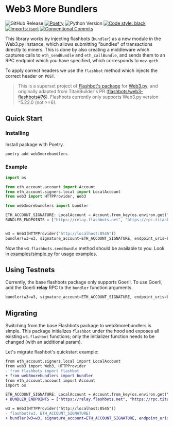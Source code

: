 # Web3 More Bundlers

![GitHub Release](https://img.shields.io/github/v/release/vile/web3-more-bundlers)
[![Poetry](https://img.shields.io/endpoint?url=https://python-poetry.org/badge/v0.json)](https://python-poetry.org/)
![Python Version](https://img.shields.io/badge/dynamic/toml?url=https%3A%2F%2Fraw.githubusercontent.com%2Fvile%2Fweb3-more-bundlers%2Fmaster%2Fpyproject.toml&query=%24.tool.poetry.dependencies.python&label=python)
[![Code style: black](https://img.shields.io/badge/code%20style-black-000000.svg)](https://github.com/psf/black)
[![Imports: isort](https://img.shields.io/badge/%20imports-isort-%231674b1?style=flat&labelColor=ef8336)](https://pycqa.github.io/isort/)
[![Conventional Commits](https://img.shields.io/badge/Conventional%20Commits-1.0.0-%23FE5196?logo=conventionalcommits&logoColor=white)](https://conventionalcommits.org)


This library works by injecting flashbots (`bundler`) as a new module in the Web3.py instance, which allows submitting "bundles" of transactions directly to miners. This is done by also creating a middleware which captures calls to `eth_sendBundle` and `eth_callBundle`, and sends them to an RPC endpoint which you have specified, which corresponds to `mev-geth`.

To apply correct headers we use the `flashbot` method which injects the correct header on `POST`.

> This is a superset project of [Flashbot's package](https://github.com/flashbots/web3-flashbots) for [Web3.py](https://github.com/ethereum/web3.py), and originally adapted from TitanBuilder's PR ([flashbots/web3-flashbots#76](https://github.com/flashbots/web3-flashbots/pull/76)). Flashbots currently only supports Web3.py version ^5.22.0 (not >=6).

## Quick Start

### Installing

Install package with Poetry.

```bash
poetry add web3morebundlers
```

### Example

```python
import os

from eth_account.account import Account
from eth_account.signers.local import LocalAccount
from web3 import HTTPProvider, Web3

from web3morebundlers import bundler

ETH_ACCOUNT_SIGNATURE: LocalAccount = Account.from_key(os.environ.get("ETH_SIGNER_KEY"))
BUNDLER_ENDPOINTS = ["https://relay.flashbots.net", "https://rpc.titanbuilder.xyz", ...]


w3 = Web3(HTTPProvider("http://localhost:8545"))
bundler(w3=w3, signature_account=ETH_ACCOUNT_SIGNATURE, endpoint_uris=BUNDLER_ENDPOINTS)
```

Now the `w3.flashbots.sendBundle` method should be available to you. Look in [examples/simple.py](./examples/simple.py) for usage examples.

## Using Testnets

Currently, the base flashbots package only supports Goerli. To use Goerli, add the Goerli **relay** RPC to the `bundler` function arguments.

```python
bundler(w3=w3, signature_account=ETH_ACCOUNT_SIGNATURE, endpoint_uris=BUNDLER_ENDPOINTS, flashbots_uri="https://relay-goerli.flashbots.net")
```

## Migrating

Switching from the base Flashbots package to web3morebundlers is simple. This package initializes `flashbot` under the hood and exposes all existing `w3.flashbot` functions; only the initializer function needs to be changed (with an additional param).

Let's migrate flashbot's quickstart example:
```diff
from eth_account.signers.local import LocalAccount
from web3 import Web3, HTTPProvider
- from flashbots import flashbot
+ from web3morebundlers import bundler
from eth_account.account import Account
import os

ETH_ACCOUNT_SIGNATURE: LocalAccount = Account.from_key(os.environ.get("ETH_SIGNER_KEY"))
+ BUNDLER_ENDPOINTS = ["https://relay.flashbots.net", "https://rpc.titanbuilder.xyz", ...]

w3 = Web3(HTTPProvider("http://localhost:8545"))
- flashbot(w3, ETH_ACCOUNT_SIGNATURE)
+ bundler(w3=w3, signature_account=ETH_ACCOUNT_SIGNATURE, endpoint_uris=BUNDLER_ENDPOINTS)
```